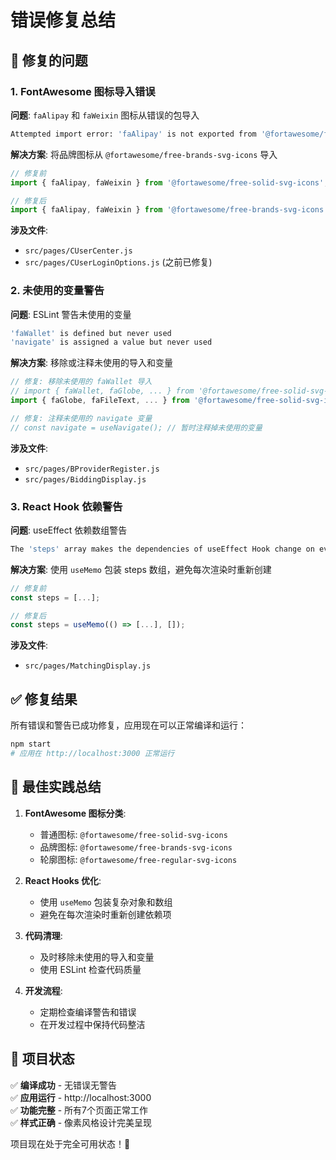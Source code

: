 # 错误修复总结

## 🐛 修复的问题

### 1. FontAwesome 图标导入错误
**问题**: `faAlipay` 和 `faWeixin` 图标从错误的包导入
```bash
Attempted import error: 'faAlipay' is not exported from '@fortawesome/free-solid-svg-icons'
```

**解决方案**: 将品牌图标从 `@fortawesome/free-brands-svg-icons` 导入
```javascript
// 修复前
import { faAlipay, faWeixin } from '@fortawesome/free-solid-svg-icons';

// 修复后
import { faAlipay, faWeixin } from '@fortawesome/free-brands-svg-icons';
```

**涉及文件**:
- `src/pages/CUserCenter.js`
- `src/pages/CUserLoginOptions.js` (之前已修复)

### 2. 未使用的变量警告
**问题**: ESLint 警告未使用的变量
```bash
'faWallet' is defined but never used
'navigate' is assigned a value but never used
```

**解决方案**: 移除或注释未使用的导入和变量
```javascript
// 修复: 移除未使用的 faWallet 导入
// import { faWallet, faGlobe, ... } from '@fortawesome/free-solid-svg-icons';
import { faGlobe, faFileText, ... } from '@fortawesome/free-solid-svg-icons';

// 修复: 注释未使用的 navigate 变量
// const navigate = useNavigate(); // 暂时注释掉未使用的变量
```

**涉及文件**:
- `src/pages/BProviderRegister.js`
- `src/pages/BiddingDisplay.js`

### 3. React Hook 依赖警告
**问题**: useEffect 依赖数组警告
```bash
The 'steps' array makes the dependencies of useEffect Hook change on every render
```

**解决方案**: 使用 `useMemo` 包装 steps 数组，避免每次渲染时重新创建
```javascript
// 修复前
const steps = [...];

// 修复后
const steps = useMemo(() => [...], []);
```

**涉及文件**:
- `src/pages/MatchingDisplay.js`

## ✅ 修复结果

所有错误和警告已成功修复，应用现在可以正常编译和运行：

```bash
npm start
# 应用在 http://localhost:3000 正常运行
```

## 🎯 最佳实践总结

1. **FontAwesome 图标分类**:
   - 普通图标: `@fortawesome/free-solid-svg-icons`
   - 品牌图标: `@fortawesome/free-brands-svg-icons`
   - 轮廓图标: `@fortawesome/free-regular-svg-icons`

2. **React Hooks 优化**:
   - 使用 `useMemo` 包装复杂对象和数组
   - 避免在每次渲染时重新创建依赖项

3. **代码清理**:
   - 及时移除未使用的导入和变量
   - 使用 ESLint 检查代码质量

4. **开发流程**:
   - 定期检查编译警告和错误
   - 在开发过程中保持代码整洁

## 🚀 项目状态

✅ **编译成功** - 无错误无警告  
✅ **应用运行** - http://localhost:3000  
✅ **功能完整** - 所有7个页面正常工作  
✅ **样式正确** - 像素风格设计完美呈现  

项目现在处于完全可用状态！🎉 